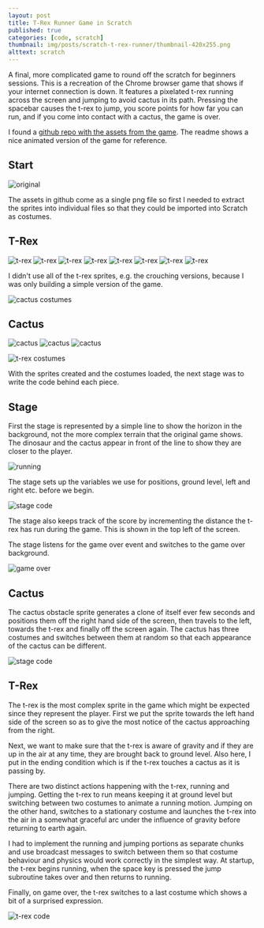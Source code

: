 ```yaml
---
layout: post
title: T-Rex Runner Game in Scratch
published: true
categories: [code, scratch]
thumbnail: img/posts/scratch-t-rex-runner/thumbnail-420x255.png
alttext: scratch
---
```


A final, more complicated game to round off the scratch for beginners sessions. This is a recreation of the Chrome browser game 
that shows if your internet connection is down. It features a pixelated t-rex running across the screen and jumping to avoid 
cactus in its path. Pressing the spacebar causes the t-rex to jump, you score points for how far you can run, and if you come 
into contact with a cactus, the game is over.

I found a <a href="https://github.com/wayou/t-rex-runner">github repo with the assets from the game</a>. The readme shows a nice 
animated version of the game for reference.

## Start 

![original](/img/posts/scratch-t-rex-runner/200-offline-sprite.png)

The assets in github come as a single png file so first I needed to extract the sprites into individual files so that they could be 
imported into Scratch as costumes. 

## T-Rex

![t-rex](/img/posts/scratch-t-rex-runner/trex1.png)
![t-rex](/img/posts/scratch-t-rex-runner/trex2.png)
![t-rex](/img/posts/scratch-t-rex-runner/trex3.png)
![t-rex](/img/posts/scratch-t-rex-runner/trex4.png)
![t-rex](/img/posts/scratch-t-rex-runner/trex5.png)
![t-rex](/img/posts/scratch-t-rex-runner/trex6.png)
![t-rex](/img/posts/scratch-t-rex-runner/trex7.png)
![t-rex](/img/posts/scratch-t-rex-runner/trex8.png)

I didn't use all of the t-rex sprites, e.g. the crouching versions, because I was only building a simple version of the game. 

![cactus costumes](/img/posts/scratch-t-rex-runner/cactus-costumes.png)

## Cactus

![cactus](/img/posts/scratch-t-rex-runner/cactus1.png)
![cactus](/img/posts/scratch-t-rex-runner/cactus2.png)
![cactus](/img/posts/scratch-t-rex-runner/cactus3.png)

![t-rex costumes](/img/posts/scratch-t-rex-runner/t-rex-costumes.png)


With the sprites created and the costumes loaded, the next stage was to write the code behind each piece. 

## Stage

First the stage is represented by a simple line to show the horizon in the background, not the more complex 
terrain that the original game shows. The dinosaur and the cactus appear in front of the line to show they are 
closer to the player. 

![running](/img/posts/scratch-t-rex-runner/running.png)

The stage sets up the variables we use for positions, ground level, left and right etc. before we begin. 

![stage code](/img/posts/scratch-t-rex-runner/stage-code.png)

The stage also keeps track of the score by incrementing the distance the t-rex has run during the game. This is 
shown in the top left of the screen. 

The stage listens for the game over event and switches to the game over background.

![game over](/img/posts/scratch-t-rex-runner/game-over.png)


## Cactus 

The cactus obstacle sprite generates a clone of itself ever few seconds and positions them off the right hand side of 
the screen, then travels to the left, towards the t-rex and finally off the screen again. The cactus has 
three costumes and switches between them at random so that each appearance of the cactus can be different. 

![stage code](/img/posts/scratch-t-rex-runner/cactus-code.png)


## T-Rex

The t-rex is the most complex sprite in the game which might be expected since they represent the player. First we put the 
sprite towards the left hand side of the screen so as to give the most notice of the cactus approaching from the right. 

Next, we want to make sure that the t-rex is aware of gravity and if they are up in the air at any time, they are brought back 
to ground level. Also here, I put in the ending condition which is if the t-rex touches a cactus as it is passing by. 

There are two distinct actions happening with the t-rex, running and jumping. Getting the t-rex to run means keeping it at ground level 
but switching between two costumes to animate a running motion. Jumping on the other hand, switches to a stationary costume and 
launches the t-rex into the air in a somewhat graceful arc under the influence of gravity before returning to earth again. 

I had to implement the running and jumping portions as separate chunks and use broadcast messages to switch between them so that 
costume behaviour and physics would work correctly in the simplest way. At startup, the t-rex begins running, when the space key is pressed
the jump subroutine takes over and then returns to running.

Finally, on game over, the t-rex switches to a last costume which shows a bit of a surprised expression. 

![t-rex code](/img/posts/scratch-t-rex-runner/t-rex-code.png)
